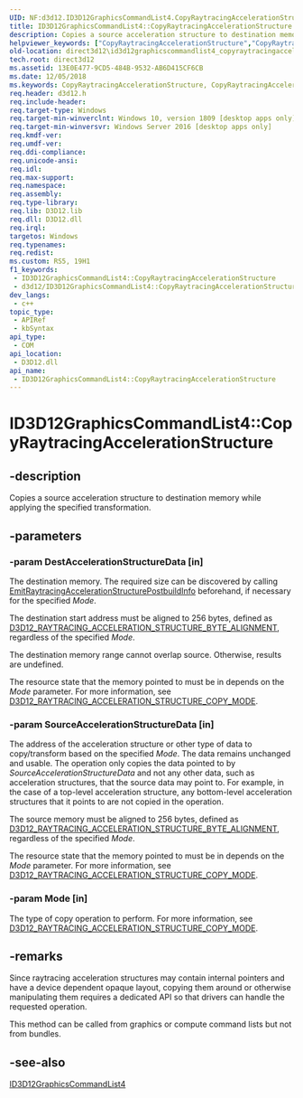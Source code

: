 ```yaml
---
UID: NF:d3d12.ID3D12GraphicsCommandList4.CopyRaytracingAccelerationStructure
title: ID3D12GraphicsCommandList4::CopyRaytracingAccelerationStructure (d3d12.h)
description: Copies a source acceleration structure to destination memory while applying the specified transformation.
helpviewer_keywords: ["CopyRaytracingAccelerationStructure","CopyRaytracingAccelerationStructure method","CopyRaytracingAccelerationStructure method","ID3D12GraphicsCommandList4 interface","ID3D12GraphicsCommandList4 interface","CopyRaytracingAccelerationStructure method","ID3D12GraphicsCommandList4.CopyRaytracingAccelerationStructure","ID3D12GraphicsCommandList4::CopyRaytracingAccelerationStructure","d3d12/ID3D12GraphicsCommandList4::CopyRaytracingAccelerationStructure","direct3d12.id3d12graphicscommandlist4_copyraytracingaccelerationstructure"]
old-location: direct3d12\id3d12graphicscommandlist4_copyraytracingaccelerationstructure.htm
tech.root: direct3d12
ms.assetid: 13E0E477-9CD5-484B-9532-AB6D415CF6CB
ms.date: 12/05/2018
ms.keywords: CopyRaytracingAccelerationStructure, CopyRaytracingAccelerationStructure method, CopyRaytracingAccelerationStructure method,ID3D12GraphicsCommandList4 interface, ID3D12GraphicsCommandList4 interface,CopyRaytracingAccelerationStructure method, ID3D12GraphicsCommandList4.CopyRaytracingAccelerationStructure, ID3D12GraphicsCommandList4::CopyRaytracingAccelerationStructure, d3d12/ID3D12GraphicsCommandList4::CopyRaytracingAccelerationStructure, direct3d12.id3d12graphicscommandlist4_copyraytracingaccelerationstructure
req.header: d3d12.h
req.include-header: 
req.target-type: Windows
req.target-min-winverclnt: Windows 10, version 1809 [desktop apps only]
req.target-min-winversvr: Windows Server 2016 [desktop apps only]
req.kmdf-ver: 
req.umdf-ver: 
req.ddi-compliance: 
req.unicode-ansi: 
req.idl: 
req.max-support: 
req.namespace: 
req.assembly: 
req.type-library: 
req.lib: D3D12.lib
req.dll: D3D12.dll
req.irql: 
targetos: Windows
req.typenames: 
req.redist: 
ms.custom: RS5, 19H1
f1_keywords:
 - ID3D12GraphicsCommandList4::CopyRaytracingAccelerationStructure
 - d3d12/ID3D12GraphicsCommandList4::CopyRaytracingAccelerationStructure
dev_langs:
 - c++
topic_type:
 - APIRef
 - kbSyntax
api_type:
 - COM
api_location:
 - D3D12.dll
api_name:
 - ID3D12GraphicsCommandList4::CopyRaytracingAccelerationStructure
---
```


# ID3D12GraphicsCommandList4::CopyRaytracingAccelerationStructure


## -description

Copies a source acceleration structure to destination memory while applying the specified transformation.

## -parameters

### -param DestAccelerationStructureData [in]

The destination memory. The required size can be discovered by calling <a href="/windows/desktop/api/d3d12/nf-d3d12-id3d12graphicscommandlist4-emitraytracingaccelerationstructurepostbuildinfo">EmitRaytracingAccelerationStructurePostbuildInfo</a> beforehand, if necessary for the specified <i>Mode</i>.  

The destination start address must be aligned to 256 bytes, defined as <a href="/windows/desktop/direct3d12/constants">D3D12_RAYTRACING_ACCELERATION_STRUCTURE_BYTE_ALIGNMENT</a>, regardless of the specified <i>Mode</i>. 

The destination memory range cannot overlap source. Otherwise, results are undefined.  

The resource state that the memory pointed to must be in depends on the <i>Mode</i> parameter. For more information, see <a href="/windows/desktop/api/d3d12/ne-d3d12-d3d12_raytracing_acceleration_structure_copy_mode">D3D12_RAYTRACING_ACCELERATION_STRUCTURE_COPY_MODE</a>.

### -param SourceAccelerationStructureData [in]

The address of the acceleration structure or other type of data to copy/transform based on the specified <i>Mode</i>.  The data remains unchanged and usable.  The operation only copies the data  pointed to by <i>SourceAccelerationStructureData</i> and not any other data, such as acceleration structures, that the source data may point to.  For example, in the case of a top-level acceleration structure, any bottom-level acceleration structures that it points to are not copied in the operation.

The source memory must be aligned to 256 bytes, defined as <a href="/windows/desktop/direct3d12/constants">D3D12_RAYTRACING_ACCELERATION_STRUCTURE_BYTE_ALIGNMENT</a>, regardless of the specified <i>Mode</i>. 

The resource state that the memory pointed to must be in depends on the <i>Mode</i> parameter. For more information, see <a href="/windows/desktop/api/d3d12/ne-d3d12-d3d12_raytracing_acceleration_structure_copy_mode">D3D12_RAYTRACING_ACCELERATION_STRUCTURE_COPY_MODE</a>.

### -param Mode [in]

The type of copy operation to perform. For more information, see <a href="/windows/desktop/api/d3d12/ne-d3d12-d3d12_raytracing_acceleration_structure_copy_mode">D3D12_RAYTRACING_ACCELERATION_STRUCTURE_COPY_MODE</a>.

## -remarks

Since raytracing acceleration structures may contain internal pointers and have a device dependent opaque layout, copying them around or otherwise manipulating them requires a dedicated API so that drivers can handle the requested operation.

This method can be called from graphics or compute command lists but not from bundles.

## -see-also

<a href="https://msdn.microsoft.com/en-us/library/Mt847460(v=VS.85).aspx">ID3D12GraphicsCommandList4</a>

